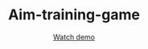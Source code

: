 <h1 align="center">Aim-training-game</h1>
<p align="center"><a href="https://zhibul-alexander.github.io/Aim-training-game/">Watch demo</a></p>
